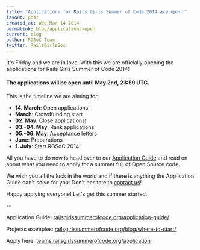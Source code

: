 ```yaml
---
title: "Applications for Rails Girls Summer of Code 2014 are open!"
layout: post
created_at: Wed Mar 14 2014
permalink: blog/applications-open
current: blog
author: RGSoC Team
twitter: RailsGirlsSoc
---
```


It's Friday and we are in love: With this we are officially opening the
applications for Rails Girls Summer of Code 2014!

#### The applications will be open until May 2nd, 23:59 UTC.

This is the timeline we are aiming for:

+ **14. March**: Open applications!
+ **March**: Crowdfunding start
+ **02. May**: Close applications!
+ **03.-04. May**: Rank applications
+ **05.-06. May**: Acceptance letters
+ **June**: Preparations
+ **1. July**: Start RGSoC 2014!


All you have to do now is head over to our [Application
Guide](http://railsgirlssummerofcode.org/students/application) and read on
about what you need to apply for a summer full of Open Source code.

We wish you all the luck in the world and if there is anything the Application
Guide can't solve for you: Don't hesitate to [contact
us](http://railsgirlssummerofcode.org/about/)!

Happy applying everyone! Let's get this summer started.

--

Application Guide: [railsgirlssummerofcode.org/application-guide/](http://railsgirlssummerofcode.org/application-guide/)

Projects examples: [railsgirlssummerofcode.org/blog/where-to-start/](http://railsgirlssummerofcode.org/blog/where-to-start/)

Apply here: [teams.railsgirlssummerofcode.org/application](http://teams.railsgirlssummerofcode.org/application)




